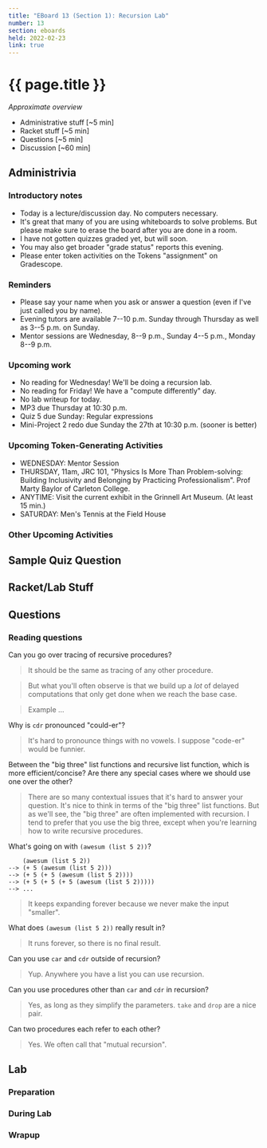```yaml
---
title: "EBoard 13 (Section 1): Recursion Lab"
number: 13
section: eboards
held: 2022-02-23
link: true
---
```

# {{ page.title }}

_Approximate overview_

* Administrative stuff [~5 min]
* Racket stuff [~5 min]
* Questions [~5 min]
* Discussion [~60 min]

Administrivia
-------------

### Introductory notes

* Today is a lecture/discussion day.  No computers necessary.
* It's great that many of you are using whiteboards to solve problems.
  But please make sure to erase the board after you are done in a room.
* I have not gotten quizzes graded yet, but will soon.
* You may also get broader "grade status" reports this evening.
* Please enter token activities on the Tokens "assignment" on Gradescope.

### Reminders

* Please say your name when you ask or answer a question (even if I've
  just called you by name).
* Evening tutors are available 7--10 p.m. Sunday through Thursday as
  well as 3--5 p.m. on Sunday.
* Mentor sessions are Wednesday, 8--9 p.m., Sunday 4--5 p.m., Monday 8--9 p.m.

### Upcoming work

* No reading for Wednesday!  We'll be doing a recursion lab.
* No reading for Friday!  We have a "compute differently" day.
* No lab writeup for today.
* MP3 due Thursday at 10:30 p.m.
* Quiz 5 due Sunday: Regular expressions
* Mini-Project 2 redo due Sunday the 27th at 10:30 p.m. (sooner is better)

### Upcoming Token-Generating Activities

* WEDNESDAY: Mentor Session
* THURSDAY, 11am, JRC 101, "Physics Is More Than Problem-solving: Building 
  Inclusivity and Belonging by Practicing Professionalism".  Prof Marty Baylor 
  of Carleton College.
* ANYTIME: Visit the current exhibit in the Grinnell Art Museum.
  (At least 15 min.)
* SATURDAY: Men's Tennis at the Field House

### Other Upcoming Activities

Sample Quiz Question
--------------------

Racket/Lab Stuff
----------------

Questions
---------

### Reading questions

Can you go over tracing of recursive procedures?

> It should be the same as tracing of any other procedure.

> But what you'll often observe is that we build up a *lot* of delayed
  computations that only get done when we reach the base case.

> Example ...

Why is `cdr` pronounced "could-er"?

> It's hard to pronounce things with no vowels.  I suppose "code-er" would
  be funnier.

Between the "big three" list functions and recursive list function,
which is more efficient/concise? Are there any special cases where
we should use one over the other?

> There are so many contextual issues that it's hard to answer your
  question.  It's nice to think in terms of the "big three" list
  functions.  But as we'll see, the "big three" are often implemented
  with recursion.  I tend to prefer that you use the big three, except
  when you're learning how to write recursive procedures.

What's going on with `(awesum (list 5 2))`?

```
    (awesum (list 5 2))
--> (+ 5 (awesum (list 5 2)))
--> (+ 5 (+ 5 (awesum (list 5 2))))
--> (+ 5 (+ 5 (+ 5 (awesum (list 5 2)))))
--> ...
```

> It keeps expanding forever because we never make the input "smaller".

What does `(awesum (list 5 2))` really result in?

> It runs forever, so there is no final result.

Can you use `car` and `cdr` outside of recursion? 

> Yup.  Anywhere you have a list you can use recursion.

Can you use procedures other than `car` and `cdr` in recursion?

> Yes, as long as they simplify the parameters.  `take` and `drop`
  are a nice pair.

Can two procedures each refer to each other?

> Yes.  We often call that "mutual recursion".

Lab
---

### Preparation

### During Lab

### Wrapup

